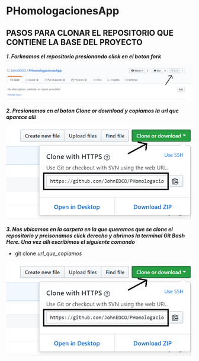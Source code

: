 # PHomologacionesApp
## PASOS PARA CLONAR EL REPOSITORIO QUE CONTIENE LA BASE DEL PROYECTO
_**1. Forkeamos el repositorio presionando click en el boton fork**_

![github Logo](/tuto/forkear.PNG)

_**2. Presionamos en el boton Clone or download y copiamos la url que aparece alli**_

![github logo](/tuto/clonar.PNG)

_**3. Nos ubicamos en la carpeta en la que queremos que se clone el repositorio y preisonamos click derecho y abrimos la terminal Git Bash Here. Una vez alli escribimos el siguiente comando**_ 
* git clone _url_que_copiamos_

![github logo](/tuto/clonar.PNG)
